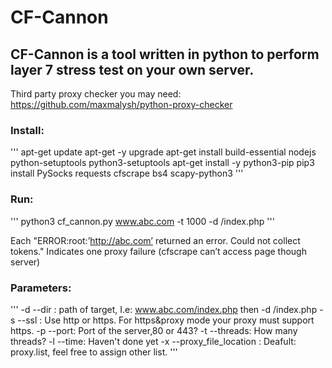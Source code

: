 # CF-Cannon
## CF-Cannon is a tool written in python to perform layer 7 stress test on your own server.

Third party proxy checker you may need:
https://github.com/maxmalysh/python-proxy-checker

### Install:
'''
apt-get update
apt-get -y upgrade
apt-get install build-essential nodejs python-setuptools python3-setuptools
apt-get install -y python3-pip
pip3 install PySocks requests cfscrape bs4 scapy-python3
'''

### Run:
'''
python3 cf_cannon.py www.abc.com -t 1000 -d /index.php
'''

Each "ERROR:root:’http://abc.com’ returned an error. Could not collect tokens."
Indicates one proxy failure (cfscrape can’t access page though server)

### Parameters:
'''
-d --dir : path of target, I.e: www.abc.com/index.php then -d /index.php
-s --ssl : Use http or https. For https&proxy mode your proxy must support https.
-p --port: Port of the server,80 or 443?
-t --threads: How many threads?
-l --time: Haven't done yet
-x --proxy_file_location : Deafult: proxy.list, feel free to assign other list.
'''
